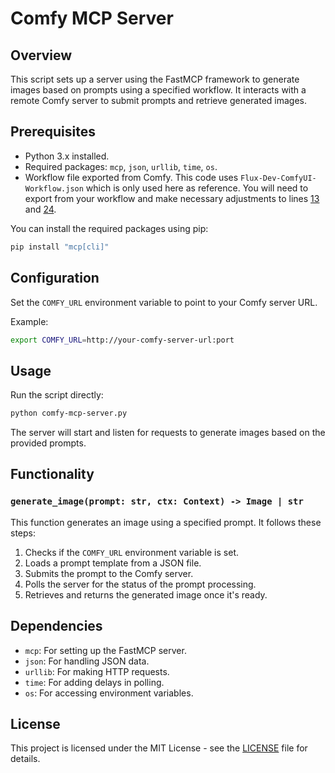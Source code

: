# Comfy MCP Server

## Overview

This script sets up a server using the FastMCP framework to generate images based on prompts using a specified workflow. It interacts with a remote Comfy server to submit prompts and retrieve generated images.

## Prerequisites

- Python 3.x installed.
- Required packages: `mcp`, `json`, `urllib`, `time`, `os`.
- Workflow file exported from Comfy. This code uses `Flux-Dev-ComfyUI-Workflow.json` which is only used here as reference. You will need to export from your workflow and make necessary adjustments to lines [13](https://github.com/lalanikarim/comfy-mcp-server/blob/main/comfy-mcp-server.py#L13) and [24](https://github.com/lalanikarim/comfy-mcp-server/blob/main/comfy-mcp-server.py#L24).

You can install the required packages using pip:

```bash
pip install "mcp[cli]"
```

## Configuration

Set the `COMFY_URL` environment variable to point to your Comfy server URL.

Example:

```bash
export COMFY_URL=http://your-comfy-server-url:port
```

## Usage

Run the script directly:

```bash
python comfy-mcp-server.py
```

The server will start and listen for requests to generate images based on the provided prompts.

## Functionality

### `generate_image(prompt: str, ctx: Context) -> Image | str`

This function generates an image using a specified prompt. It follows these steps:

1. Checks if the `COMFY_URL` environment variable is set.
2. Loads a prompt template from a JSON file.
3. Submits the prompt to the Comfy server.
4. Polls the server for the status of the prompt processing.
5. Retrieves and returns the generated image once it's ready.

## Dependencies

- `mcp`: For setting up the FastMCP server.
- `json`: For handling JSON data.
- `urllib`: For making HTTP requests.
- `time`: For adding delays in polling.
- `os`: For accessing environment variables.

## License

This project is licensed under the MIT License - see the [LICENSE](LICENSE) file for details.
